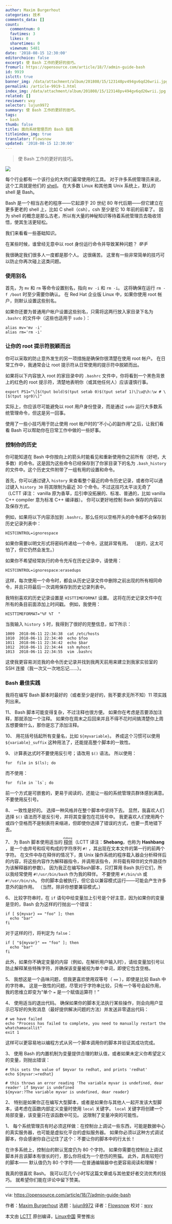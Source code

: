 ```yaml
---
author: Maxim Burgerhout
categories: 技术
comments_data: []
count:
  commentnum: 0
  favtimes: 3
  likes: 0
  sharetimes: 0
  viewnum: 5481
date: '2018-08-15 12:30:00'
editorchoice: false
excerpt: 使 Bash 工作的更好的技巧。
fromurl: https://opensource.com/article/18/7/admin-guide-bash
id: 9919
islctt: true
banner_img: /data/attachment/album/201808/15/123148pv494gv6qd26wrii.jpg
permalink: /article-9919-1.html
index_img: /data/attachment/album/201808/15/123148pv494gv6qd26wrii.jpg.thumb.jpg
related: []
reviewer: wxy
selector: lujun9972
summary: 使 Bash 工作的更好的技巧。
tags:
- bash
thumb: false
title: 面向系统管理员的 Bash 指南
titleindex_img: true
translator: Flowsnow
updated: '2018-08-15 12:30:00'
---
```



> 
> 使 Bash 工作的更好的技巧。
> 
> 
> 


![](/data/attachment/album/201808/15/123148pv494gv6qd26wrii.jpg)


每个行业都有一个该行业的大师们最常使用的工具。 对于许多系统管理员来说，这个工具就是他们的 [shell](http://www.catb.org/jargon/html/S/shell.html)。 在大多数 Linux 和其他类 Unix 系统上，默认的 shell 是 Bash。


Bash 是一个相当古老的程序——它起源于 20 世纪 80 年代后期——但它建立在更多更老的 shell 上，比如 C shell（csh），csh 至少是它 10 年前的前辈了。 因为 shell 的概念是那么古老，所以有大量的神秘知识等待着系统管理员去吸收领悟，使其生活更轻松。


我们来看看一些基础知识。


在某些时候，谁曾经无意中以 root 身份运行命令并导致某种问题？ *举手*


我很确定我们很多人一度都是那个人。 这很痛苦。 这里有一些非常简单的技巧可以防止你再次碰上这类问题。


### 使用别名


首先，为 `mv` 和 `rm` 等命令设置别名，指向 `mv -i` 和 `rm -i`。 这将确保在运行 `rm -f /boot` 时至少需要你确认。 在 Red Hat 企业版 Linux 中，如果你使用 root 帐户，则默认设置这些别名。


如果你还要为普通用户帐户设置这些别名，只需将这两行放入家目录下名为 `.bashrc` 的文件中（这些也适用于 `sudo` ）：



```
alias mv='mv -i'
alias rm='rm -i'

```

### 让你的 root 提示符脱颖而出


你可以采取的防止意外发生的另一项措施是确保你很清楚在使用 root 帐户。 在日常工作中，我通常会让 root 提示符从日常使用的提示符中脱颖而出。


如果将以下内容放入 root 的家目录中的 `.bashrc` 文件中，你将看到一个黑色背景上的红色的 root 提示符，清楚地表明你（或其他任何人）应该谨慎行事。



```
export PS1="\[$(tput bold)$(tput setab 0)$(tput setaf 1)\]\u@\h:\w # \[$(tput sgr0)\]"

```

实际上，你应该尽可能避免以 root 用户身份登录，而是通过 `sudo` 运行大多数系统管理命令，但这是另一回事。


使用了一些小技巧用于防止使用 root 帐户时的“不小心的副作用”之后，让我们看看 Bash 可以帮助你在日常工作中做的一些好事。


### 控制你的历史


你可能知道在 Bash 中你按向上的箭头时能看见和重新使用你之前所有（好吧，大多数）的命令。这是因为这些命令已经保存到了你家目录下的名为 `.bash_history` 的文件中。这个历史文件附带了一组有用的设置和命令。


首先，你可以通过键入 `history` 来查看整个最近的命令历史记录，或者你可以通过键入 `history 30` 将其限制为最近 30 个命令。不过这技巧太平淡无奇了（LCTT 译注： vanilla 原为香草，后引申没拓展的、标准、普通的，比如 vanilla C++ compiler 意为标准 C++ 编译器）。 你可以更好地控制 Bash 保存的内容以及保存方式。


例如，如果将以下内容添加到 `.bashrc`，那么任何以空格开头的命令都不会保存到历史记录列表中：



```
HISTCONTROL=ignorespace

```

如果你需要以明文形式将密码传递给一个命令，这就非常有用。 （是的，这太可怕了，但它仍然会发生。）


如果你不希望经常执行的命令充斥在历史记录中，请使用：



```
HISTCONTROL=ignorespace:erasedups

```

这样，每次使用一个命令时，都会从历史记录文件中删除之前出现的所有相同命令，并且只将最后一次调用保存到历史记录列表中。


我特别喜欢的历史记录设置是 `HISTTIMEFORMAT` 设置。 这将在历史记录文件中在所有的条目前面添加上时间戳。 例如，我使用：



```
HISTTIMEFORMAT="%F %T  "

```

当我输入 `history 5` 时，我得到了很好的完整信息，如下所示：



```
1009  2018-06-11 22:34:38  cat /etc/hosts
1010  2018-06-11 22:34:40  echo $foo
1011  2018-06-11 22:34:42  echo $bar
1012  2018-06-11 22:34:44  ssh myhost
1013  2018-06-11 22:34:55  vim .bashrc

```

这使我更容易浏览我的命令历史记录并找到我两天前用来建立到我家实验室的 SSH 连接（我一次又一次地忘记......）。


### Bash 最佳实践


我将在编写 Bash 脚本时最好的（或者至少是好的，我不要求无所不知）11 项实践列出来。


11、 Bash 脚本可能变得复杂，不过注释也很方便。 如果你在考虑是否要添加注释，那就添加一个注释。 如果你在周末之后回来并且不得不花时间搞清楚你上周五想要做什么，那你是忘了添加注释。


10、 用花括号括起所有变量名，比如 `${myvariable}`。 养成这个习惯可以使用 `${variable}_suffix` 这种用法了，还能提高整个脚本的一致性。


9、 计算表达式时不要使用反引号；请改用 `$()` 语法。 所以使用：



```
for  file in $(ls); do

```

而不使用：



```
for  file in `ls`; do

```

前一个方式是可嵌套的，更易于阅读的，还能让一般的系统管理员群体感到满意。 不要使用反引号。


8、 一致性是好的。 选择一种风格并在整个脚本中坚持下去。 显然，我喜欢人们选择 `$()` 语法而不是反引号，并将其变量包在花括号中。 我更喜欢人们使用两个或四个空格而不是制表符来缩进，但即使你选择了错误的方式，也要一贯地错下去。


7、 为 Bash 脚本使用适当的<ruby> <a href="/article-3664-1.html">  释伴 </a> <rt>  shebang </rt></ruby>（LCTT 译注：**Shebang**，也称为 **Hashbang** ，是一个由井号和叹号构成的字符序列 `#!` ，其出现在文本文件的第一行的前两个字符。 在文件中存在释伴的情况下，类 Unix 操作系统的程序载入器会分析释伴后的内容，将这些内容作为解释器指令，并调用该指令，并将载有释伴的文件路径作为该解释器的参数）。 因为我正在编写Bash脚本，只打算用 Bash 执行它们，所以我经常使用 `#!/usr/bin/bash` 作为我的释伴。 不要使用 `#!/bin/sh` 或 `#!/usr/bin/sh`。 你的脚本会被执行，但它会以兼容模式运行——可能会产生许多意外的副作用。 （当然，除非你想要兼容模式。）


6、 比较字符串时，在 `if` 语句中给变量加上引号是个好主意，因为如果你的变量是空的，Bash 会为这样的行抛出一个错误：



```
if [ ${myvar} == "foo" ]; then
  echo "bar"
fi

```

对于这样的行，将判定为 `false`：



```
if [ "${myvar}" == "foo" ]; then
  echo "bar"
fi

```

此外，如果你不确定变量的内容（例如，在解析用户输入时），请给变量加引号以防止解释某些特殊字符，并确保该变量被视为单个单词，即使它包含空格。


5、 我想这是一个品味问题，但我更喜欢使用双等号（ `==` ），即使是比较 Bash 中的字符串。 这是一致性的问题，尽管对于字符串比较，只有一个等号会起作用，我的思维立即变为“单个 `=` 是一个赋值运算符！”


4、 使用适当的退出代码。 确保如果你的脚本无法执行某些操作，则会向用户显示已写好的失败消息（最好提供解决问题的方法）并发送非零退出代码：



```
# we have failed
echo "Process has failed to complete, you need to manually restart the whatchamacallit"
exit 1

```

这样可以更容易地以编程方式从另一个脚本调用你的脚本并验证其成功完成。


3、 使用 Bash 的内置机制为变量提供合理的默认值，或者如果未定义你希望定义的变量，则抛出错误：



```
# this sets the value of $myvar to redhat, and prints 'redhat'
echo ${myvar:=redhat}

```


```
# this throws an error reading 'The variable myvar is undefined, dear reader' if $myvar is undefined
${myvar:?The variable myvar is undefined, dear reader}

```

2、 特别是如果你正在编写大型脚本，或者是如果你与其他人一起开发该大型脚本，请考虑在函数内部定义变量时使用 `local` 关键字。 `local` 关键字将创建一个局部变量，该变量只在该函数中可见。 这限制了变量冲突的可能性。


1、 每个系统管理员有时必须这样做：在控制台上调试一些东西，可能是数据中心的真实服务器，也可能是虚拟化平台的虚拟服务器。 如果你必须以这种方式调试脚本，你会感谢你自己记住了这个：不要让你的脚本中的行太长！


在许多系统上，控制台的默认宽度仍为 80 个字符。 如果你需要在控制台上调试脚本并且该脚本有很长的行，那么你将成为一个悲伤的熊猫。 此外，具有较短行的脚本—— 默认值仍为 80 个字符——在普通编辑器中也更容易阅读和理解！


我真的很喜欢 Bash。 我可以花几个小时写这篇文章或与其他爱好者交流优秀的技巧。 就希望你们能在评论中留下赞美。




---


via: <https://opensource.com/article/18/7/admin-guide-bash>


作者：[Maxim Burgerhout](https://opensource.com/users/wzzrd) 选题：[lujun9972](https://github.com/lujun9972) 译者：[Flowsnow](https://github.com/Flowsnow) 校对：[wxy](https://github.com/wxy)


本文由 [LCTT](https://github.com/LCTT/TranslateProject) 原创编译，[Linux中国](https://linux.cn/) 荣誉推出